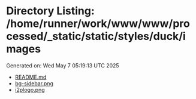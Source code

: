 # Directory Listing: /home/runner/work/www/www/processed/_static/static/styles/duck/images
Generated on: Wed May  7 05:19:13 UTC 2025

- [README.md](README.md)
- [bg-sidebar.png](bg-sidebar.png)
- [i2plogo.png](i2plogo.png)
